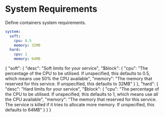 # System Requirements <Badge text="future" type="warn"/>

Define containers system requirements.

```yaml
system:
  soft:
    cpu: 0.5
    memory: 32MB
  hard:
    cpu: 1
    memory: 64MB
```

<json-table>
<p>
{
    "soft": {
        "desc": "Soft limits for your service",
        "$block": {
            "cpu": "The percentage of the CPU to be utilised. If unspecified, this defaults to 0.5, which means use 50% the CPU available",
            "memory": "The memory that reserved for this service. If unspecified, this defaults to 32MB"
        }
    },
    "hard": {
        "desc": "Hard limits for your service",
        "$block": {
            "cpu": "The percentage of the CPU to be utilised. If unspecified, this defaults to 1, which means use all the CPU available",
            "memory": "The memory that reserved for this service. The service is killed if it tries to allocate more memory. If unspecified, this defaults to 64MB"
        }
    }  
}
</p>
</json-table>
